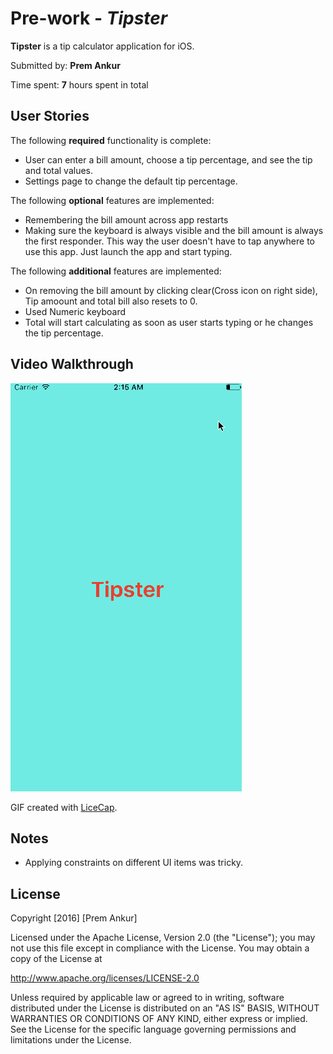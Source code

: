 # Pre-work - *Tipster*

**Tipster** is a tip calculator application for iOS.

Submitted by: **Prem Ankur**

Time spent: **7** hours spent in total

## User Stories

The following **required** functionality is complete:

* User can enter a bill amount, choose a tip percentage, and see the tip and total values.
* Settings page to change the default tip percentage.

The following **optional** features are implemented:
* Remembering the bill amount across app restarts
* Making sure the keyboard is always visible and the bill amount is always the first responder. This way the user doesn't have to tap anywhere to use this app. Just launch the app and start typing.

The following **additional** features are implemented:

* On removing the bill amount by clicking clear(Cross icon on right side), Tip amoount and total bill also resets to 0. 
* Used Numeric keyboard
* Total will start calculating as soon as user starts typing or he changes the tip percentage.

## Video Walkthrough 
<img src='Tipster.gif' title='Video Walkthrough'/>

GIF created with [LiceCap](http://www.cockos.com/licecap/).

## Notes

* Applying constraints on different UI items was tricky.

## License

Copyright [2016] [Prem Ankur]

Licensed under the Apache License, Version 2.0 (the "License");
you may not use this file except in compliance with the License.
You may obtain a copy of the License at

http://www.apache.org/licenses/LICENSE-2.0

Unless required by applicable law or agreed to in writing, software
distributed under the License is distributed on an "AS IS" BASIS,
WITHOUT WARRANTIES OR CONDITIONS OF ANY KIND, either express or implied.
See the License for the specific language governing permissions and
limitations under the License.
